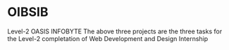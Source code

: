 # OIBSIB
Level-2 OASIS INFOBYTE
The above three projects are the three tasks for the Level-2 completation of Web Development and Design Internship
